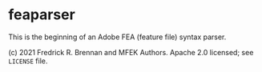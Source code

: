 # feaparser

This is the beginning of an Adobe FEA (feature file) syntax parser.

(c) 2021 Fredrick R. Brennan and MFEK Authors. Apache 2.0 licensed; see `LICENSE` file.
